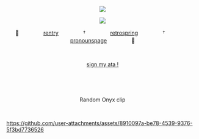 <div align="center">
  
![](https://komarev.com/ghpvc/?username=undeadlost&label=♡&style=flat-plastic&color=gray)
</div>
<p align="center">
  <img src="https://files.catbox.moe/ihj53n.png"></img></a>
</p>
<div align="center">

🎤ㅤㅤㅤㅤㅤ[rentry](https://rentry.co/fella)ㅤㅤㅤㅤㅤ†ㅤㅤㅤㅤㅤ[retrospring](https://retrospring.net/@roccia)ㅤㅤㅤㅤㅤ†ㅤㅤㅤㅤㅤ[pronounspage](https://en.pronouns.page/@undeadlost)ㅤㅤㅤㅤㅤ🌌
</div>

&nbsp;
<div align="center">

[sign my ata !](https://undeadlost.atabook.org/)
</div>

&nbsp;


&nbsp;

<div align="center">
  
Random Onyx clip
</div>
&nbsp;



https://github.com/user-attachments/assets/8910097a-be78-4539-9376-5f3bd7736526

